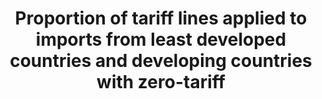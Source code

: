 ---
data_non_statistical: true
goal_meta_link: http://unstats.un.org/sdgs/files/metadata-compilation/Metadata-Goal-10.pdf
graph_title: Proportion of tariff lines applied to imports from least developed countries
  and developing countries with zero-tariff
graph_type: null
has_metadata: false
indicator: 10.a.1
indicator_name: Proportion of tariff lines applied to imports from least developed
  countries and developing countries with zero-tariff
indicator_sort_order: 10-0a-01
indicator_variable: null
layout: indicator
national_geographical_coverage: United States
permalink: /10-a-1/
published: true
reporting_status: notstarted
sdg_goal: 10
source_active_1: true
source_notes_1: null
source_title_1: null
target: Implement the principle of special and differential treatment for developing
  countries, in particular least developed countries, in accordance with World Trade
  Organization agreements.
target_id: 10.a
title: Proportion of tariff lines applied to imports from least developed countries
  and developing countries with zero-tariff
un_custodial_agency: ITC, UNCTAD, WHO
un_designated_tier: '1'
variable_description: null
variable_notes: null
---